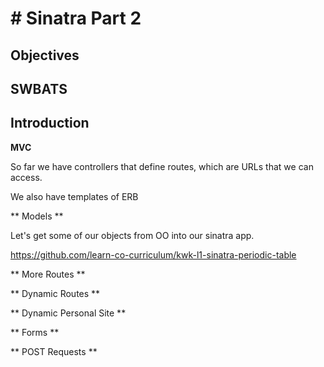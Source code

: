 # # Sinatra Part 2

## Objectives

## SWBATS

## Introduction

**MVC**

So far we have controllers that define routes, which are URLs that we can access.

We also have templates of ERB

** Models **

Let's get some of our objects from OO into our sinatra app.

https://github.com/learn-co-curriculum/kwk-l1-sinatra-periodic-table

** More Routes **


** Dynamic Routes **

** Dynamic Personal Site **

** Forms **

** POST Requests **

